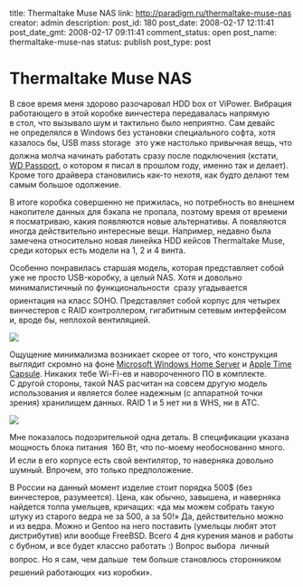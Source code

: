title: Thermaltake Muse NAS
link: http://paradigm.ru/thermaltake-muse-nas
creator: admin
description: 
post_id: 180
post_date: 2008-02-17 12:11:41
post_date_gmt: 2008-02-17 09:11:41
comment_status: open
post_name: thermaltake-muse-nas
status: publish
post_type: post

# Thermaltake Muse NAS

В свое время меня здорово разочаровал HDD box от ViPower. Вибрация работающего в этой коробке винчестера передавалась напрямую в стол, что вызывало шум и тактильно было неприятно. Сам девайс не определялся в Windows без установки специального софта, хотя казалось бы, USB mass storage  это уже настолько привычная вещь, что должна молча начинать работать сразу после подключения (кстати, [WD Passport](/2007/12/04/wd-passport/), о котором я писал в прошлом году, именно так и делает). Кроме того драйвера становились как-то нехотя, как будто делают тем самым большое одолжение.

В итоге коробка совершенно не прижилась, но потребность во внешнем накопителе данных для бэкапа не пропала, поэтому время от времени я посматриваю, какия появляются новые альтернативы. А появляются иногда действительно интересные вещи. Например, недавно была замечена относительно новая линейка HDD кейсов Thermaltake Muse, среди которых есть модели на 1, 2 и 4 винта.

Особенно понравилась старшая модель, которая представляет собой уже не просто USB-коробку, а целый NAS. Хотя и довольно минималистичный по функциональности  сразу угадывается ориентация на класс SOHO. Представляет собой корпус для четырех винчестеров с RAID контроллером, гигабитным сетевым интерфейсом и, вроде бы, неплохой вентиляцией.

![](/;-\)/2008/02/03_angleview_450.jpg)

Ощущение минимализма возникает скорее от того, что конструкция выглядит скромно на фоне [Microsoft Windows Home Server](http://b23.ru/ntf) и [Apple Time Capsule](http://www.apple.com/timecapsule/). Никаких тебе Wi-Fi-ев и навороченного ПО в комплекте. С другой стороны, такой NAS расчитан на совсем другую модель использования и является более надежным (с аппаратной точки зрения) хранилищем данных. RAID 1 и 5 нет ни в WHS, ни в ATC. 

![](/;-\)/2008/02/02_componenintroduction.gif)

Мне показалось подозрительной одна деталь. В спецификации указана мощность блока питания  160 Вт, что по-моему необоснованно много. И если в его корпусе есть свой вентилятор, то наверняка довольно шумный. Впрочем, это только предположение.

В России на данный момент изделие стоит порядка 500$ (без винчестеров, разумеется). Цена, как обычно, завышена, и наверняка найдется толпа умельцев, кричащих: «да мы можем собрать такую штуку из старого ведра не за 500, а за 50!» Да, действительно можно и из ведра. Можно и Gentoo на него поставить (умельцы любят этот дистрибутив) или вообще FreeBSD. Всего 4 дня курения манов и работы с бубном, и все будет классно работать :) Вопрос выбора  личный вопрос. Но я сам, чем дальше  тем больше становлюсь сторонником решений работающих «из коробки».